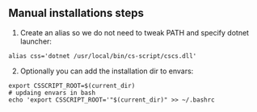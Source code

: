 ## Manual installations steps

1. Create an alias  so we do not need to tweak PATH and specify dotnet launcher: 
```
alias css='dotnet /usr/local/bin/cs-script/cscs.dll'
```

2. Optionally you can add the installation dir to envars:
```
export CSSCRIPT_ROOT=$(current_dir)
# updaing envars in bash 
echo 'export CSSCRIPT_ROOT='"$(current_dir)" >> ~/.bashrc
```


